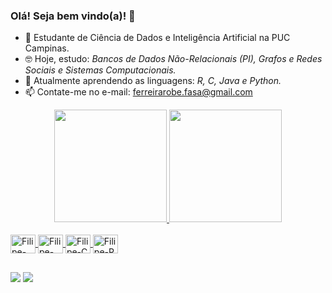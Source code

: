 ### Olá! Seja bem vindo(a)! 👋

- 🌱 Estudante de Ciência de Dados e Inteligência Artificial na PUC Campinas.
- 🤓 Hoje, estudo: *Bancos de Dados Não-Relacionais (PI), Grafos e Redes Sociais e Sistemas Computacionais.* 
- 🤔 Atualmente aprendendo as linguagens: *R, C, Java e Python.*
- 📫 Contate-me no e-mail: ferreirarobe.fasa@gmail.com

<div align="center">
  <a href="https://github.com/filipeasaph">
  <img height="180em" src="https://github-readme-stats.vercel.app/api?username=filipeasaph&show_icons=false&theme=gotham&include_all_commits=true&count_private=true"/>
  <img height="180em" src="https://github-readme-stats.vercel.app/api/top-langs/?username=filipeasaph&layout=compact&langs_count=7&theme=gotham"/>
</div>
<div style="display: inline_block"><br>
  <img align="center" alt="Filipe-Js" height="30" width="40" src="https://cdn.jsdelivr.net/gh/devicons/devicon/icons/javascript/javascript-original.svg">
  <img align="center" alt="Filipe-Python" height="30" width="40" src="https://cdn.jsdelivr.net/gh/devicons/devicon/icons/python/python-original.svg">
  <img align="center" alt="Filipe-C" height="30" width="40" src="https://cdn.jsdelivr.net/gh/devicons/devicon/icons/c/c-original.svg">
  <img align="center" alt="Filipe-R" height="30" width="40" src="https://cdn.jsdelivr.net/gh/devicons/devicon/icons/r/r-original.svg">
</div>
  
   ##
 
<div> 
  <a href="https://instagram.com/_asaph_10" target="_blank"><img src="https://img.shields.io/badge/-Instagram-%23E4405F?style=for-the-badge&logo=instagram&logoColor=white" target="_blank"></a>
  <a href = "mailto:ferreirarobe.fasa@gmail.com"><img src="https://img.shields.io/badge/-Gmail-%23333?style=for-the-badge&logo=gmail&logoColor=white" target="_blank"></a>
</div>
